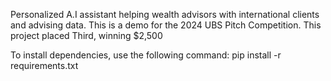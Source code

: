 Personalized A.I assistant helping wealth advisors with international clients and advising data. This is a demo for the 2024 UBS Pitch Competition. This project placed Third, winning $2,500

To install dependencies, use the following command: pip install -r requirements.txt
